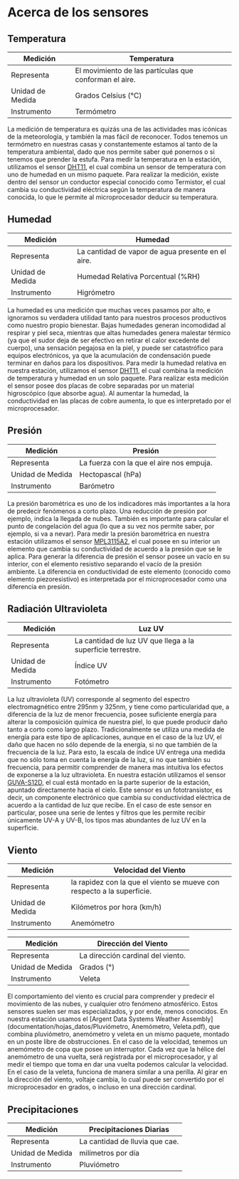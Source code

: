 # Acerca de los sensores

## Temperatura

Medición | Temperatura
---------|------------
Representa | El movimiento de las partículas que conforman el aire.
Unidad de Medida | Grados Celsius (°C)
Instrumento | Termómetro

La medición de temperatura es quizás una de las actividades mas icónicas de la meteorología, y también la mas fácil de reconocer. Todos tenemos un termómetro en nuestras casas y constantemente estamos al tanto de la temperatura ambiental, dado que nos permite saber qué ponernos o si tenemos que prender la estufa.
Para medir la temperatura en la estación, utilizamos el sensor [DHT11](https://github.com/bsantelicesm/sscctiempo/documentation/hojas_datos/DHT11.pdf), el cual combina un sensor de temperatura con uno de humedad en un mismo paquete. Para realizar la medición, existe dentro del sensor un conductor especial conocido como Termistor, el cual cambia su conductividad eléctrica según la temperatura de manera conocida, lo que le permite al microprocesador deducir su temperatura.

## Humedad

Medición | Humedad
---------|------------
Representa | La cantidad de vapor de agua presente en el aire.
Unidad de Medida | Humedad Relativa Porcentual (%RH)
Instrumento | Higrómetro

La humedad es una medición que muchas veces pasamos por alto, e ignoramos su verdadera utilidad tanto para nuestros procesos productivos como nuestro propio bienestar. Bajas humedades generan incomodidad al respirar y piel seca, mientras que altas humedades genera malestar térmico (ya que el sudor deja de ser efectivo en retirar el calor excedente del cuerpo), una sensación pegajosa en la piel, y puede ser catastrófico para equipos electrónicos, ya que la acumulación de condensación puede terminar en daños para los dispositivos.
Para medir la humedad relativa en nuestra estación, utilizamos el sensor [DHT11](https://github.com/bsantelicesm/sscctiempo/documentation/hojas_datos/DHT11.pdf), el cual combina la medición de temperatura y humedad en un solo paquete. Para realizar esta medición el sensor posee dos placas de cobre separadas por un material higroscópico (que absorbe agua). Al aumentar la humedad, la conductividad en las placas de cobre aumenta, lo que es interpretado por el microprocesador.

## Presión

Medición | Presión
---------|------------
Representa | La fuerza con la que el aire nos empuja.
Unidad de Medida | Hectopascal (hPa)
Instrumento | Barómetro

La presión barométrica es uno de los indicadores más importantes a la hora de predecir fenómenos a corto plazo. Una reducción de presión por ejemplo, indica la llegada de nubes. También es importante para calcular el punto de congelación del agua (lo que a su vez nos permite saber, por ejemplo, si va a nevar).
Para medir la presión barométrica en nuestra estación utilizamos el sensor [MPL3115A2](https://github.com/bsantelicesm/sscctiempo/documentation/hojas_datos/MPL3115A2.pdf), el cual posee en su interior un elemento que cambia su conductividad de acuerdo a la presión que se le aplica. Para generar la diferencia de presión el sensor posee un vacío en su interior, con el elemento resistivo separando el vacío de la presión ambiente. La diferencia en conductividad de este elemento (conocido como elemento piezoresistivo) es interpretada por el microprocesador como una diferencia en presión.

## Radiación Ultravioleta

Medición | Luz UV
---------|------------
Representa | La cantidad de luz UV que llega a la superficie terrestre.
Unidad de Medida | Índice UV
Instrumento | Fotómetro

La luz ultravioleta (UV) corresponde al segmento del espectro electromagnético entre 295nm y 325nm, y tiene como particularidad que, a diferencia de la luz de menor frecuencia, posee suficiente energía para alterar la composición química de nuestra piel, lo que puede producir daño tanto a corto como largo plazo. Tradicionalmente se utiliza una medida de energía para este tipo de aplicaciones, aunque en el caso de la luz UV, el daño que hacen no sólo depende de la energía, si no que también de la frecuencia de la luz. Para esto, la escala de índice UV entrega una medida que no sólo toma en cuenta la energía de la luz, si no que también su frecuencia, para permitir comprender de manera mas intuitiva los efectos de exponerse a la luz ultravioleta.
En nuestra estación utilizamos el sensor [GUVA-S12D](https://github.com/bsantelices/sscctiempo/documentation/hojas_datos/GUVA-S12D.pdf), el cual está montado en la parte superior de la estación, apuntado directamente hacia el cielo. Este sensor es un fototransistor, es decir, un componente electrónico que cambia su conductividad eléctrica de acuerdo a la cantidad de luz que recibe. En el caso de este sensor en particular, posee una serie de lentes y filtros que les permite recibir únicamente UV-A y UV-B, los tipos mas abundantes de luz UV en la superficie.

## Viento

Medición | Velocidad del Viento
---------|------------
Representa | la rapidez con la que el viento se mueve con respecto a la superficie.
Unidad de Medida | Kilómetros por hora (km/h)
Instrumento | Anemómetro

Medición | Dirección del Viento
---------|------------
Representa | La dirección cardinal del viento.
Unidad de Medida | Grados (°)
Instrumento | Veleta

El comportamiento del viento es crucial para comprender y predecir el movimiento de las nubes, y cualquier otro fenómeno atmosférico. Estos sensores suelen ser mas especializados, y por ende, menos conocidos.
En nuestra estación usamos el [Argent Data Systems Weather Assembly](documentation/hojas_datos/Pluviómetro, Anemómetro, Veleta.pdf), que combina pluviómetro, anemómetro y veleta en un mismo paquete, montado en un poste libre de obstrucciones. En el caso de la velocidad, tenemos un anemómetro de copa que posee un interruptor. Cada vez que la hélice del anemómetro de una vuelta, será registrada por el microprocesador, y al medir el tiempo que toma en dar una vuelta podemos calcular la velocidad.
En el caso de la veleta, funciona de manera similar a una perilla. Al girar en la dirección del viento, voltaje cambia, lo cual puede ser convertido por el microprocesador en grados, o incluso en una dirección cardinal.

## Precipitaciones

Medición | Precipitaciones Diarias
---------|------------
Representa | La cantidad de lluvia que cae.
Unidad de Medida | milímetros por día
Instrumento | Pluviómetro

